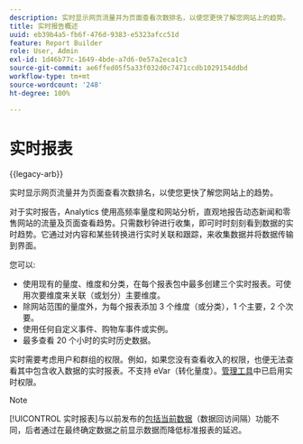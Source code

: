 ```yaml
---
description: 实时显示网页流量并为页面查看次数排名，以使您更快了解您网站上的趋势。
title: 实时报告概述
uuid: eb39b4a5-fb6f-476d-9383-e5323afcc51d
feature: Report Builder
role: User, Admin
exl-id: 1d46b77c-1649-4bde-a7d6-0e57a2eca1c3
source-git-commit: ae6ffed05f5a33f032d0c7471ccdb1029154ddbd
workflow-type: tm+mt
source-wordcount: '248'
ht-degree: 100%

---
```


# 实时报表

{{legacy-arb}}

实时显示网页流量并为页面查看次数排名，以使您更快了解您网站上的趋势。

对于实时报告，Analytics 使用高频率量度和网站分析，直观地报告动态新闻和零售网站的流量及页面查看趋势。只需数秒钟进行收集，即可时时刻刻看到数据的实时趋势。它通过对内容和某些转换进行实时关联和跟踪，来收集数据并将数据传输到界面。

您可以:

* 使用现有的量度、维度和分类，在每个报表包中最多创建三个实时报表。可使用次要维度来关联（或划分）主要维度。
* 除网站范围的量度外，为每个报表添加 3 个维度（或分类），1 个主要，2 个次要。
* 使用任何自定义事件、购物车事件或实例。
* 最多查看 20 个小时的实时历史数据。

实时需要考虑用户和群组的权限。例如，如果您没有查看收入的权限，也便无法查看其中包含收入数据的实时报表。不支持 eVar（转化量度）。[管理工具](https://experienceleague.adobe.com/docs/analytics/admin/admin-tools/real-time-reports/t-realtime-admin.html)中已启用实时权限。

>[!NOTE]
>
>[!UICONTROL 实时报表]与以前发布的[包括当前数据](https://experienceleague.adobe.com/docs/analytics/analyze/report-builder/options.html)（数据回访间隔）功能不同，后者通过在最终确定数据之前显示数据而降低标准报表的延迟。
